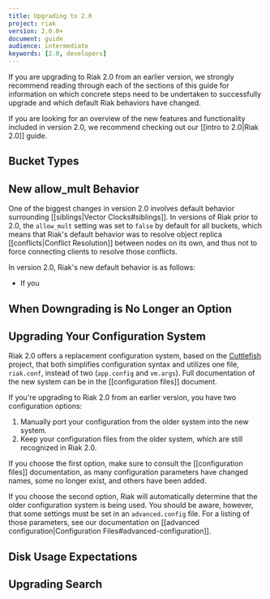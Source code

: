```yaml
---
title: Upgrading to 2.0
project: riak
version: 2.0.0+
document: guide
audience: intermediate
keywords: [2.0, developers]
---
```


If you are upgrading to Riak 2.0 from an earlier version, we strongly
recommend reading through each of the sections of this guide for
information on which concrete steps need to be undertaken to
successfully upgrade and which default Riak behaviors have changed.

If you are looking for an overview of the new features and functionality
included in version 2.0, we recommend checking out our [[intro to 2.0|Riak 2.0]]
guide.

## Bucket Types



## New allow_mult Behavior

One of the biggest changes in version 2.0 involves default behavior
surrounding [[siblings|Vector Clocks#siblings]]. In versions of Riak
prior to 2.0, the `allow_mult` setting was set to `false` by default for
all buckets, which means that Riak's default behavior was to resolve
object replica [[conflicts|Conflict Resolution]] between nodes on its
own, and thus not to force connecting clients to resolve those conflicts.

In version 2.0, Riak's new default behavior is as follows:

* If you 

## When Downgrading is No Longer an Option

## Upgrading Your Configuration System

Riak 2.0 offers a replacement configuration system, based on the
[Cuttlefish](https://github.com/basho/cuttlefish) project, that both
simplifies configuration syntax and utilizes one file, `riak.conf`,
instead of two (`app.config` and `vm.args`). Full documentation of the
new system can be in the [[configuration files]] document.

If you're upgrading to Riak 2.0 from an earlier version, you have two
configuration options:

1. Manually port your configuration from the older system into the new system.
2. Keep your configuration files from the older system, which are still recognized in Riak 2.0.

If you choose the first option, make sure to consult the [[configuration files]]
documentation, as many configuration parameters have changed names,
some no longer exist, and others have been added.

If you choose the second option, Riak will automatically determine that
the older configuration system is being used. You should be aware,
however, that some settings must be set in an `advanced.config` file.
For a listing of those parameters, see our documentation on [[advanced configuration|Configuration Files#advanced-configuration]].


## Disk Usage Expectations

## Upgrading Search